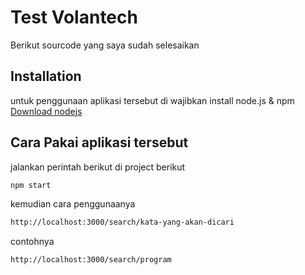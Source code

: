 # Test Volantech

Berikut sourcode yang saya sudah selesaikan

## Installation

untuk penggunaan aplikasi tersebut di wajibkan install node.js & npm
[Download nodejs](https://nodejs.org/en/download/)


## Cara Pakai aplikasi tersebut
jalankan perintah berikut di project berikut

```bash
npm start
```

kemudian cara penggunaanya 

```bash
http://localhost:3000/search/kata-yang-akan-dicari

```
contohnya
```bash
http://localhost:3000/search/program

```
